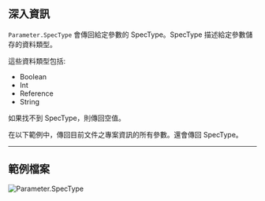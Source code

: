 ## 深入資訊
`Parameter.SpecType` 會傳回給定參數的 SpecType。SpecType 描述給定參數儲存的資料類型。

這些資料類型包括:
- Boolean
- Int
- Reference
- String

如果找不到 SpecType，則傳回空值。

在以下範例中，傳回目前文件之專案資訊的所有參數。還會傳回 SpecType。

___
## 範例檔案

![Parameter.SpecType](./Revit.Elements.Parameter.SpecType_img.jpg)
